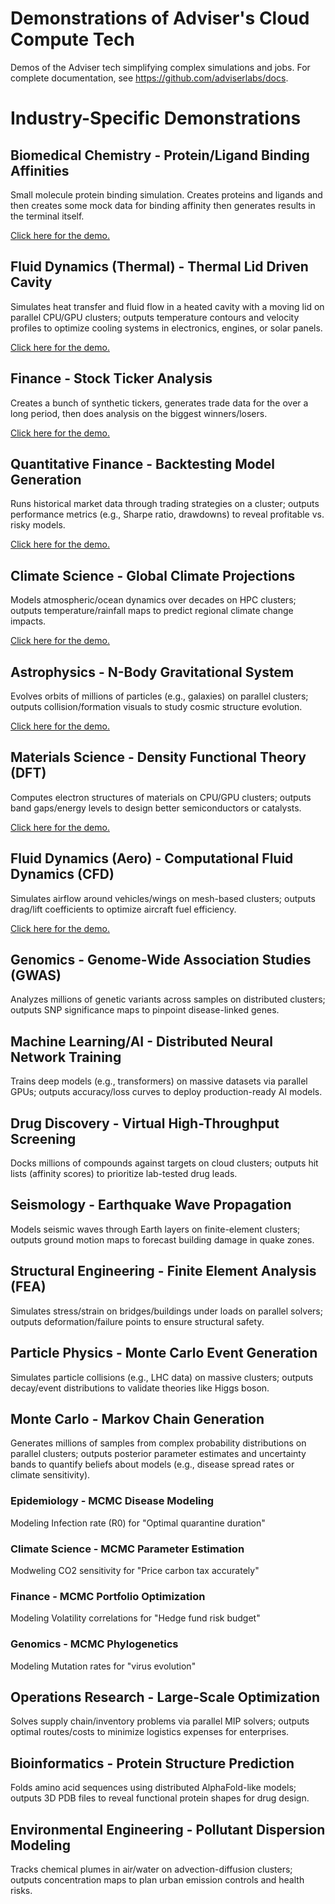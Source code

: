 # Demonstrations of Adviser's Cloud Compute Tech
Demos of the Adviser tech simplifying complex simulations and jobs. For
complete documentation, see https://github.com/adviserlabs/docs.

# Industry-Specific Demonstrations

## Biomedical Chemistry - Protein/Ligand Binding Affinities
Small molecule protein binding simulation. Creates proteins and ligands and
then creates some mock data for binding affinity then generates results in the
terminal itself.

[Click here for the demo.](Biomed-MolecularDynamics/)

## Fluid Dynamics (Thermal) - Thermal Lid Driven Cavity
Simulates heat transfer and fluid flow in a heated cavity with a moving lid on
parallel CPU/GPU clusters; outputs temperature contours and velocity profiles
to optimize cooling systems in electronics, engines, or solar panels.

[Click here for the demo.](FluidDynamics-ThermalLidDrivenCavity/)

## Finance - Stock Ticker Analysis
Creates a bunch of synthetic tickers, generates trade data for the over a long
period, then does analysis on the biggest winners/losers.

[Click here for the demo.](Finance-TickerAnalysis/)

## Quantitative Finance - Backtesting Model Generation
Runs historical market data through trading strategies on a cluster; outputs
performance metrics (e.g., Sharpe ratio, drawdowns) to reveal profitable vs.
risky models.

[Click here for the demo.](QuantitativeFinance-BacktestingModelGeneration/)

## Climate Science - Global Climate Projections
Models atmospheric/ocean dynamics over decades on HPC clusters; outputs
temperature/rainfall maps to predict regional climate change impacts.

[Click here for the demo.](Climate-GlobalClimateProjections/)

## Astrophysics - N-Body Gravitational System
Evolves orbits of millions of particles (e.g., galaxies) on parallel clusters;
outputs collision/formation visuals to study cosmic structure evolution.

[Click here for the demo.](Astrophysics-NbodyGravitationalSystem/)

## Materials Science - Density Functional Theory (DFT)
Computes electron structures of materials on CPU/GPU clusters; outputs band
gaps/energy levels to design better semiconductors or catalysts.

[Click here for the demo.](Materials-DensityFunctionalTheory/)

## Fluid Dynamics (Aero) - Computational Fluid Dynamics (CFD)
Simulates airflow around vehicles/wings on mesh-based clusters; outputs
drag/lift coefficients to optimize aircraft fuel efficiency.

[Click here for the demo.](Aerospace-ComputationalFluidDynamics/)

## Genomics - Genome-Wide Association Studies (GWAS)
Analyzes millions of genetic variants across samples on distributed clusters;
outputs SNP significance maps to pinpoint disease-linked genes.

## Machine Learning/AI - Distributed Neural Network Training
Trains deep models (e.g., transformers) on massive datasets via parallel GPUs;
outputs accuracy/loss curves to deploy production-ready AI models.

## Drug Discovery - Virtual High-Throughput Screening
Docks millions of compounds against targets on cloud clusters; outputs hit
lists (affinity scores) to prioritize lab-tested drug leads.

## Seismology - Earthquake Wave Propagation
Models seismic waves through Earth layers on finite-element clusters; outputs
ground motion maps to forecast building damage in quake zones.

## Structural Engineering - Finite Element Analysis (FEA)
Simulates stress/strain on bridges/buildings under loads on parallel solvers;
outputs deformation/failure points to ensure structural safety.

## Particle Physics - Monte Carlo Event Generation
Simulates particle collisions (e.g., LHC data) on massive clusters; outputs
decay/event distributions to validate theories like Higgs boson.

## Monte Carlo - Markov Chain Generation
Generates millions of samples from complex probability distributions on
parallel clusters; outputs posterior parameter estimates and uncertainty bands
to quantify beliefs about models (e.g., disease spread rates or climate
sensitivity).

### Epidemiology - MCMC Disease Modeling
Modeling Infection rate (R0) for "Optimal quarantine duration"

### Climate Science - MCMC Parameter Estimation
Modweling CO2 sensitivity for "Price carbon tax accurately"

### Finance - MCMC Portfolio Optimization
Modeling Volatility correlations for "Hedge fund risk budget"

### Genomics - MCMC Phylogenetics
Modeling Mutation rates for "virus evolution"

## Operations Research - Large-Scale Optimization
Solves supply chain/inventory problems via parallel MIP solvers; outputs
optimal routes/costs to minimize logistics expenses for enterprises.

## Bioinformatics - Protein Structure Prediction
Folds amino acid sequences using distributed AlphaFold-like models; outputs 3D
PDB files to reveal functional protein shapes for drug design.

## Environmental Engineering - Pollutant Dispersion Modeling
Tracks chemical plumes in air/water on advection-diffusion clusters; outputs
concentration maps to plan urban emission controls and health risks.

